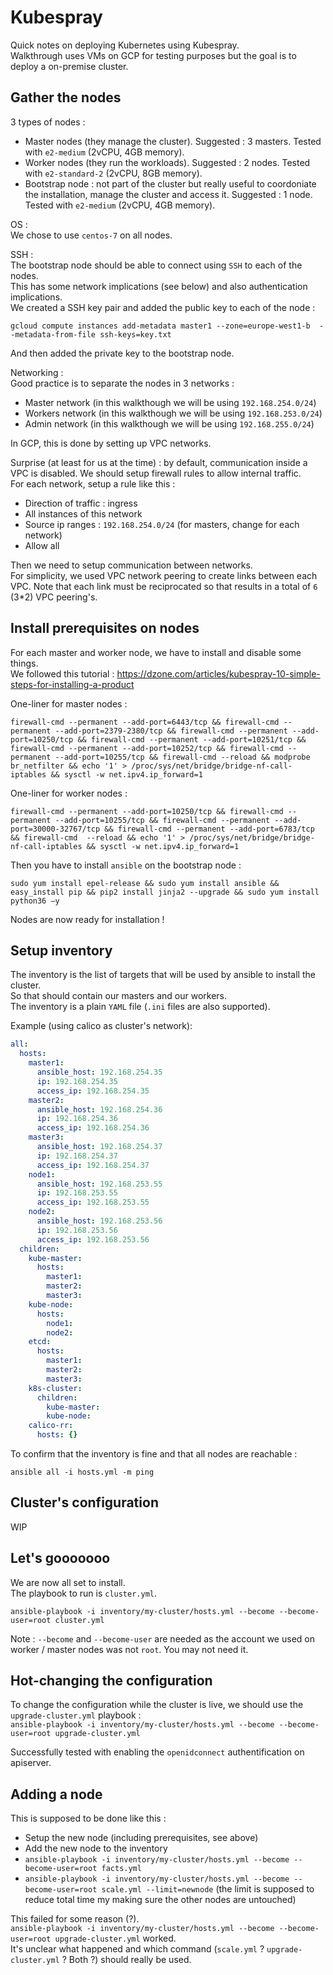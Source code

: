 # Kubespray  

Quick notes on deploying Kubernetes using Kubespray.  
Walkthrough uses VMs on GCP for testing purposes but the goal is to deploy a on-premise cluster.  

## Gather the nodes  

3 types of nodes :   
* Master nodes (they manage the cluster). Suggested : 3 masters. Tested with `e2-medium` (2vCPU, 4GB memory).
* Worker nodes (they run the workloads). Suggested : 2 nodes. Tested with `e2-standard-2` (2vCPU, 8GB memory).  
* Bootstrap node : not part of the cluster but really useful to coordoniate the installation, manage the cluster and access it. Suggested : 1 node. Tested with `e2-medium` (2vCPU, 4GB memory).

OS :  
We chose to use `centos-7` on all nodes.  

SSH :  
The bootstrap node should be able to connect using `SSH` to each of the nodes.  
This has some network implications (see below) and also authentication implications.  
We created a SSH key pair and added the public key to each of the node :  
```
gcloud compute instances add-metadata master1 --zone=europe-west1-b  --metadata-from-file ssh-keys=key.txt
```  
And then added the private key to the bootstrap node.

Networking :  
Good practice is to separate the nodes in 3 networks :  
* Master network (in this walkthough we will be using `192.168.254.0/24`)  
* Workers network (in this walkthough we will be using `192.168.253.0/24`)  
* Admin network (in this walkthough we will be using `192.168.255.0/24`)  

In GCP, this is done by setting up VPC networks.  

Surprise (at least for us at the time) : by default, communication inside a VPC is disabled. We should setup firewall rules to allow internal traffic.  
For each network, setup a rule like this :  
* Direction of traffic : ingress  
* All instances of this network  
* Source ip ranges : `192.168.254.0/24` (for masters, change for each network)  
* Allow all  

Then we need to setup communication between networks.  
For simplicity, we used VPC network peering to create links between each VPC. Note that each link must be reciprocated so that results in a total of `6` (3*2) VPC peering's.  

## Install prerequisites on nodes   

For each master and worker node, we have to install and disable some things.  
We followed this tutorial : https://dzone.com/articles/kubespray-10-simple-steps-for-installing-a-product  

One-liner for master nodes :  
```
firewall-cmd --permanent --add-port=6443/tcp && firewall-cmd --permanent --add-port=2379-2380/tcp && firewall-cmd --permanent --add-port=10250/tcp && firewall-cmd --permanent --add-port=10251/tcp && firewall-cmd --permanent --add-port=10252/tcp && firewall-cmd --permanent --add-port=10255/tcp && firewall-cmd --reload && modprobe br_netfilter && echo '1' > /proc/sys/net/bridge/bridge-nf-call-iptables && sysctl -w net.ipv4.ip_forward=1
```  

One-liner for worker nodes :  
```
firewall-cmd --permanent --add-port=10250/tcp && firewall-cmd --permanent --add-port=10255/tcp && firewall-cmd --permanent --add-port=30000-32767/tcp && firewall-cmd --permanent --add-port=6783/tcp && firewall-cmd  --reload && echo '1' > /proc/sys/net/bridge/bridge-nf-call-iptables && sysctl -w net.ipv4.ip_forward=1
```

Then you have to install `ansible` on the bootstrap node :  
```
sudo yum install epel-release && sudo yum install ansible && easy_install pip && pip2 install jinja2 --upgrade && sudo yum install python36 –y
```

Nodes are now ready for installation !

## Setup inventory  

The inventory is the list of targets that will be used by ansible to install the cluster.  
So that should contain our masters and our workers.  
The inventory is a plain `YAML` file (`.ini` files are also supported).  

Example (using calico as cluster's network):  
```YAML
all:
  hosts:
    master1:
      ansible_host: 192.168.254.35
      ip: 192.168.254.35
      access_ip: 192.168.254.35
    master2:
      ansible_host: 192.168.254.36
      ip: 192.168.254.36
      access_ip: 192.168.254.36
    master3:
      ansible_host: 192.168.254.37
      ip: 192.168.254.37
      access_ip: 192.168.254.37
    node1:
      ansible_host: 192.168.253.55
      ip: 192.168.253.55
      access_ip: 192.168.253.55
    node2:
      ansible_host: 192.168.253.56
      ip: 192.168.253.56
      access_ip: 192.168.253.56
  children:
    kube-master:
      hosts:
        master1:
        master2:
        master3:
    kube-node:
      hosts:
        node1:
        node2:
    etcd:
      hosts:
        master1:
        master2:
        master3:
    k8s-cluster:
      children:
        kube-master:
        kube-node:
    calico-rr:
      hosts: {}
```  

To confirm that the inventory is fine and that all nodes are reachable :  
```
ansible all -i hosts.yml -m ping
```

## Cluster's configuration  

WIP

## Let's gooooooo  

We are now all set to install.  
The playbook to run is `cluster.yml`. 

`ansible-playbook -i inventory/my-cluster/hosts.yml --become --become-user=root cluster.yml`

Note : `--become` and `--become-user` are needed as the account we used on worker / master nodes was not `root`. You may not need it.  

## Hot-changing the configuration  

To change the configuration while the cluster is live, we should use the `upgrade-cluster.yml` playbook :  
`ansible-playbook -i inventory/my-cluster/hosts.yml --become --become-user=root upgrade-cluster.yml`  

Successfully tested with enabling the `openidconnect` authentification on apiserver.

## Adding a node  

This is supposed to be done like this :  
* Setup the new node (including prerequisites, see above)  
* Add the new node to the inventory  
* `ansible-playbook -i inventory/my-cluster/hosts.yml --become --become-user=root facts.yml`
* `ansible-playbook -i inventory/my-cluster/hosts.yml --become --become-user=root scale.yml --limit=newnode` (the limit is supposed to reduce total time my making sure the other nodes are untouched)  

This failed for some reason (?).  
`ansible-playbook -i inventory/my-cluster/hosts.yml --become --become-user=root upgrade-cluster.yml` worked.  
It's unclear what happened and which command (`scale.yml` ? `upgrade-cluster.yml` ? Both ?) should really be used.  


